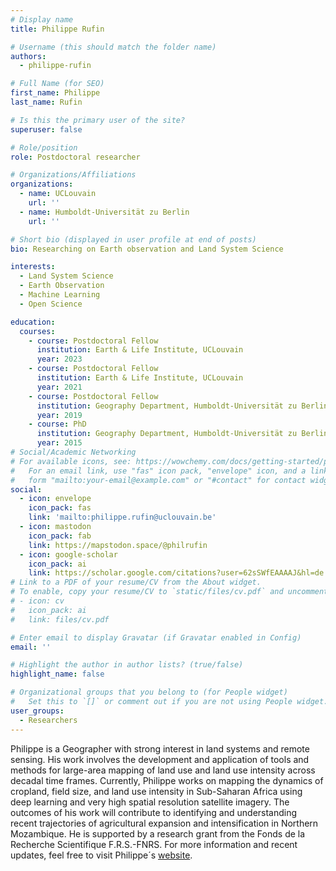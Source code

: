 ```yaml
---
# Display name
title: Philippe Rufin

# Username (this should match the folder name)
authors:
  - philippe-rufin

# Full Name (for SEO)
first_name: Philippe
last_name: Rufin

# Is this the primary user of the site?
superuser: false

# Role/position
role: Postdoctoral researcher

# Organizations/Affiliations
organizations:
  - name: UCLouvain
    url: ''
  - name: Humboldt-Universität zu Berlin
    url: ''

# Short bio (displayed in user profile at end of posts)
bio: Researching on Earth observation and Land System Science

interests:
  - Land System Science
  - Earth Observation
  - Machine Learning
  - Open Science

education:
  courses:
    - course: Postdoctoral Fellow 
      institution: Earth & Life Institute, UCLouvain
      year: 2023
    - course: Postdoctoral Fellow 
      institution: Earth & Life Institute, UCLouvain
      year: 2021
    - course: Postdoctoral Fellow 
      institution: Geography Department, Humboldt-Universität zu Berlin
      year: 2019
    - course: PhD 
      institution: Geography Department, Humboldt-Universität zu Berlin
      year: 2015
# Social/Academic Networking
# For available icons, see: https://wowchemy.com/docs/getting-started/page-builder/#icons
#   For an email link, use "fas" icon pack, "envelope" icon, and a link in the
#   form "mailto:your-email@example.com" or "#contact" for contact widget.
social:
  - icon: envelope
    icon_pack: fas
    link: 'mailto:philippe.rufin@uclouvain.be'
  - icon: mastodon
    icon_pack: fab
    link: https://mapstodon.space/@philrufin
  - icon: google-scholar
    icon_pack: ai
    link: https://scholar.google.com/citations?user=62sSWfEAAAAJ&hl=de
# Link to a PDF of your resume/CV from the About widget.
# To enable, copy your resume/CV to `static/files/cv.pdf` and uncomment the lines below.
# - icon: cv
#   icon_pack: ai
#   link: files/cv.pdf

# Enter email to display Gravatar (if Gravatar enabled in Config)
email: ''

# Highlight the author in author lists? (true/false)
highlight_name: false

# Organizational groups that you belong to (for People widget)
#   Set this to `[]` or comment out if you are not using People widget.
user_groups:
  - Researchers
---
```


Philippe is a Geographer with strong interest in land systems and remote sensing. His work involves the development and application of tools and methods for large-area mapping of land use and land use intensity across decadal time frames. Currently, Philippe works on mapping the dynamics of cropland, field size, and land use intensity in Sub-Saharan Africa using deep learning and very high spatial resolution satellite imagery. The outcomes of his work will contribute to identifying and understanding recent trajectories of agricultural expansion and intensification in Northern Mozambique. He is supported by a research grant from the Fonds de la Recherche Scientifique F.R.S.-FNRS. For more information and recent updates, feel free to visit Philippe´s [website](https://philipperufin.github.io/).